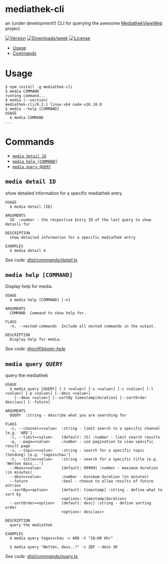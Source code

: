 mediathek-cli
=================

an (under development!) CLI for querying the awesome [MediathekViewWeb](https://github.com/mediathekview/mediathekviewweb) project.

[![Version](https://img.shields.io/npm/v/mediathek-cli.svg)](https://www.npmjs.com/package/mediathek-cli)
[![Downloads/week](https://img.shields.io/npm/dw/mediathek-cli.svg)](https://www.npmjs.com/package/mediathek-cli)
[![License](https://img.shields.io/npm/l/mediathek-cli.svg)](https://github.com/maxboettinger/mediathek-cli/blob/master/package.json)

<!-- toc -->
* [Usage](#usage)
* [Commands](#commands)
<!-- tocstop -->
# Usage
<!-- usage -->
```sh-session
$ npm install -g mediathek-cli
$ media COMMAND
running command...
$ media (--version)
mediathek-cli/0.2.1 linux-x64 node-v16.10.0
$ media --help [COMMAND]
USAGE
  $ media COMMAND
...
```
<!-- usagestop -->
# Commands
<!-- commands -->
* [`media detail ID`](#media-detail-id)
* [`media help [COMMAND]`](#media-help-command)
* [`media query QUERY`](#media-query-query)

## `media detail ID`

show detailed information for a specific mediathek entry

```
USAGE
  $ media detail [ID]

ARGUMENTS
  ID  :number - the respective Entry ID of the last query to show details for

DESCRIPTION
  show detailed information for a specific mediathek entry

EXAMPLES
  $ media detail 4
```

_See code: [dist/commands/detail.ts](https://github.com/maxboettinger/mediathek-cli/blob/v0.2.1/dist/commands/detail.ts)_

## `media help [COMMAND]`

Display help for media.

```
USAGE
  $ media help [COMMAND] [-n]

ARGUMENTS
  COMMAND  Command to show help for.

FLAGS
  -n, --nested-commands  Include all nested commands in the output.

DESCRIPTION
  Display help for media.
```

_See code: [@oclif/plugin-help](https://github.com/oclif/plugin-help/blob/v5.1.12/src/commands/help.ts)_

## `media query QUERY`

query the mediathek

```
USAGE
  $ media query [QUERY] [-t <value>] [-s <value>] [-c <value>] [-l <value>] [-p <value>] [--dmin <value>]
    [--dmax <value>] [--sortBy timestamp|duration] [--sortOrder desc|asc] [--future]

ARGUMENTS
  QUERY  :string - describe what you are searching for

FLAGS
  -c, --channel=<value>  :string - limit search to a specific channel [e.g. 'ARD']
  -l, --limit=<value>    [default: 15] :number - limit search results
  -p, --page=<value>     :number - use pagination to view specific result page
  -s, --topic=<value>    :string - search for a specific topic (Sendung) [e.g. 'tagesschau']
  -t, --title=<value>    :string - search for a specific title [e.g. 'Wetten dass...']
  --dmax=<value>         [default: 99999] :number - maximum duration (in minutes)
  --dmin=<value>         :number - minimum duration (in minutes)
  --future               :bool - choose to allow results of future entries
  --sortBy=<option>      [default: timestamp] :string - define what to sort by
                         <options: timestamp|duration>
  --sortOrder=<option>   [default: desc] :string - define sorting order
                         <options: desc|asc>

DESCRIPTION
  query the mediathek

EXAMPLES
  $ media query tagesschau -c ARD -t "20:00 Uhr"

  $ media query "Wetten, dass..?" -c ZDF --dmin 30
```

_See code: [dist/commands/query.ts](https://github.com/maxboettinger/mediathek-cli/blob/v0.2.1/dist/commands/query.ts)_
<!-- commandsstop -->
